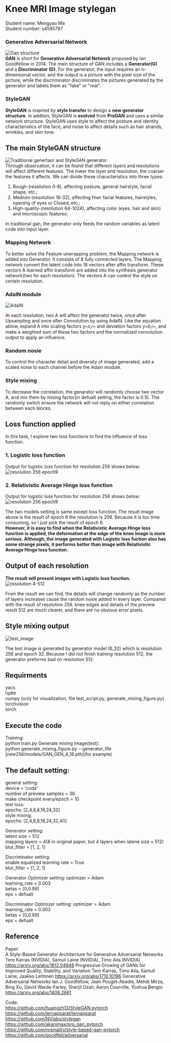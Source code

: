 # **Knee MRI Image stylegan**
Student name: Mengyao Ma  
Student number: s4585787  

### Generative Adversarial Network 
![Gan structure](recognition\45857876\images\gan.png)  
**GAN** is short for **Generative Adversarial Network** proposed by Ian Goodfellow in 2014. The main structure of GAN includes a **Generator(G)** and a **Discriminator (D)**.  For the generator, the input requires an n-dimensional vector, and the output is a picture with the pixel size of the picture, while the discriminator discriminates the pictures generated by the generator and labels them as "fake" or "real".   


### StyleGAN
**StyleGAN** is inspired by **style transfer**  to design a **new generator structure**.  In addtion, StyleGAN is **evolved** from **ProGAN** and uses a similar network structure. StyleGAN uses style to affect the posture and identity characteristics of the face, and noise to affect details such as hair strands, wrinkles, and skin tone. 


## The main StyleGAN structure  
![Traditional genertaor and StyleGAN generator](recognition\45857876\images\v2-f1db8c75f4efd04e7eef68b56fefc4d3_1440w.jpg)  
Through observation, it can be found that different layers and resolutions will affect different features. The lower the layer and resolution, the coarser the features it affects. We can divide these characteristics into three types:  
1. Rough-(resolution 0-8), affecting posture, general hairstyle, facial shape, etc.; 
2. Medium-(resolution 16-32), affecting finer facial features, hairstyles, opening of eyes or Closed, etc.; 
3. High-quality-(resolution 64-1024), affecting color (eyes, hair and skin) and microscopic features;  


In traditional gan, the generator only feeds the random variables as latent code into input layer.
### Mapping Network

To better solve the Feature unwrapping problem, the Mapping network is added into Generator. It consists of 8 fully connected layers. The Mapping network convert the latent code into 18 vectors after affin transform. These vectors A learned affin transform are added into the synthesis generator network(two for each resolution). The vectors A can control the style on certain resolution.

### AdaIN module

![AdaIN](recognition\45857876\images\20190325144840976.png)   

At each resolution, two A will affect the generator twice, once after Upsampling and once after Convolution by using AdaIN.
Like the equation ablow, expand A into scaling factors y~𝑠,𝑖~ and deviation factors y~𝑏,𝑖~, and make a weighted sum of these two factors and the normalized convolution output to apply an influence.  

### Random nosie

To control the character detail and diversity of image generated, add a scaled noise to each channel before the Adain module. 

### Style mixing

To decrease the correlation, the genarator will randomly choose two vector A, and mix them by mixing factor(in defualt setting, the factor is 0.5). The randomly switch ensure the network will not reply on either correlation between each blocks.    

## **Loss function applied**

In this task, I explore two loss functions to find the influence of loss function.  

### 1.  Logistic loss function
Output for logistic loss function for resolution 256 shows below:  
![resolution 256 epoch9](recognition\45857876\images\logistic_256gen_6_9_1.png) 

### 2. Relativistic Average Hinge loss function
Output for logistic loss function for resolution 256 shows below:  
![resolution 256 epoch9](recognition\45857876\images\rahingegen_6_9_1.png) 


The two models setting is same except loss function. The result image above is the result of epoch 6 the resolution is 256. Because it is too time consuming, so I just pick the result of epoch 6.  
**However, it is easy to find when the Relativistic Average Hinge loss function is applied, the deformation at the edge of the knee image is more serious. Although, the image generated with Logistic loss fuction also has some strange pixels, it performs better than image with Relativistic Average Hinge loss function.**



## **Output of each resolution**
**The result will present images with Logistic loss function.**
![resolution 4-512](recognition\45857876\images\20190325144840976.png) 

From the result we can find, the details will change randomly as the number of layers increases cause the random nosie added in every layer. Compared with the result of resolution 256, knee edges and details of  the preview result 512 are much clearer, and there are no obvious error pixels.

## **Style mixing output**

![test_image](recognition\45857876\images\figure03-style-mixing.png)  

The test image is generated by generator model (6_32) which is resolution 256 and epoch 32. Because I did not finish training resolution 512, the generator preforms bad on resolution 512.
## Requirments

yacs  
tqdm  
numpy (only for visualization, file test_script.py, generate_mixing_figure.py)  
torchvision  
torch  

## Execute the code
Training:  
    python train.py 
Generate mixing image(test):  
    python generate_mixing_figure.py --generator_file [new256/models/GAN_GEN_4_16.pth](for example)


## The default setting:  

general setting:  
    device = 'cuda'  
    number of preview samples = 36  
    make checkpoint every/epoch = 10  
    test loss:  
        epochs: [2,4,8,8,16,24,32]  
    style mixing:  
        epochs: [2,4,8,8,16,24,32,40]  

Generator setting:  
    latent size = 512  
    mapping layers = 4(8 in original paper, but 4 layers when latene size = 512)  
    blur_filter = [1, 2, 1]   

Discriminator setting:  
    enable equalized learning rate = True  
    blur_filter = [1, 2, 1]  

Generator Optimizer setting:
    optimizer = Adam  
    learning_rate = 0.003  
    betas = [0,0.99]  
    eps = defualt

Discriminator Optimizer setting:
    optimizer = Adam  
    learning_rate = 0.003  
    betas = [0,0.99]  
    eps = defualt
    
    

## Reference
Paper:  
A Style-Based Generator Architecture for Generative Adversarial Networks
Tero Karras (NVIDIA), Samuli Laine (NVIDIA), Timo Aila (NVIDIA)
https://arxiv.org/abs/1812.04948
Progressive Growing of GANs for Improved Quality, Stability, and Variation
Tero Karras, Timo Aila, Samuli Laine, Jaakko Lehtinen
https://arxiv.org/abs/1710.10196
Generative Adversarial Networks
Ian J. Goodfellow, Jean Pouget-Abadie, Mehdi Mirza, Bing Xu, David Warde-Farley, Sherjil Ozair, Aaron Courville, Yoshua Bengio
https://arxiv.org/abs/1406.2661

Code:   
https://github.com/huangzh13/StyleGAN.pytorch  
https://github.com/lernapparat/lernapparat
https://github.com/NVlabs/stylegan
https://github.com/akanimax/pro_gan_pytorch
https://github.com/rosinality/style-based-gan-pytorch
https://github.com/goodfeli/adversarial
